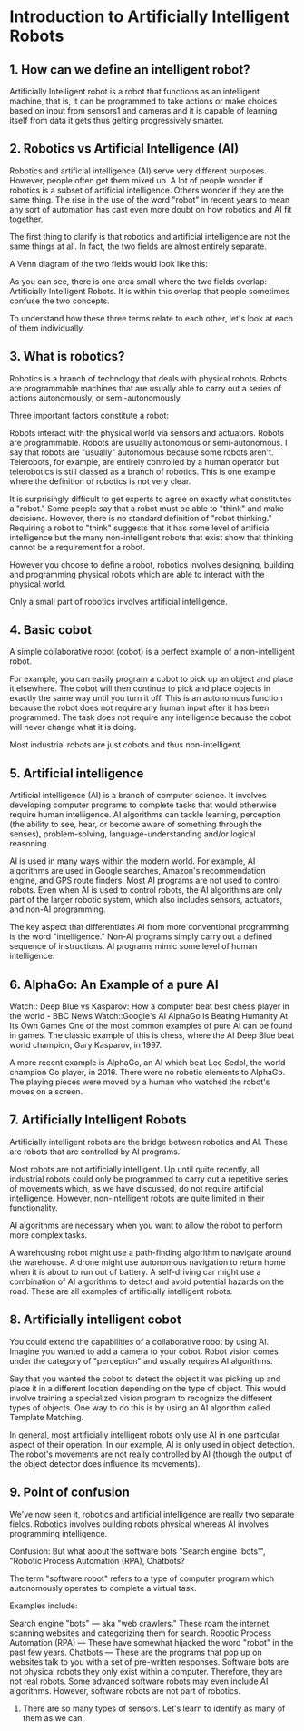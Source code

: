 # Introduction to Artificially Intelligent Robots

## 1. How can we define an intelligent robot?

Artificially Intelligent robot is a robot that functions as an intelligent machine, that is, it can be programmed to take actions or make choices based on input from sensors1 and cameras and it is capable of learning itself from data it gets thus getting progressively smarter.





## 2. Robotics vs Artificial Intelligence (AI)

Robotics and artificial intelligence (AI) serve very different purposes. However, people often get them mixed up. A lot of people wonder if robotics is a subset of artificial intelligence. Others wonder if they are the same thing. The rise in the use of the word "robot" in recent years to mean any sort of automation has cast even more doubt on how robotics and AI fit together.

The first thing to clarify is that robotics and artificial intelligence are not the same things at all. In fact, the two fields are almost entirely separate.



A Venn diagram of the two fields would look like this:



As you can see, there is one area small where the two fields overlap: Artificially Intelligent Robots. It is within this overlap that people sometimes confuse the two concepts. 

To understand how these three terms relate to each other, let's look at each of them individually.



## 3. What is robotics?

Robotics is a branch of technology that deals with physical robots. Robots are programmable machines that are usually able to carry out a series of actions autonomously, or semi-autonomously.



Three important factors constitute a robot:



Robots interact with the physical world via sensors and actuators.
Robots are programmable.
Robots are usually autonomous or semi-autonomous.
I say that robots are "usually" autonomous because some robots aren't. Telerobots, for example, are entirely controlled by a human operator but telerobotics is still classed as a branch of robotics. This is one example where the definition of robotics is not very clear.

It is surprisingly difficult to get experts to agree on exactly what constitutes a "robot." Some people say that a robot must be able to "think" and make decisions. However, there is no standard definition of "robot thinking." Requiring a robot to "think" suggests that it has some level of artificial intelligence but the many non-intelligent robots that exist show that thinking cannot be a requirement for a robot. 

However you choose to define a robot, robotics involves designing, building and programming physical robots which are able to interact with the physical world.

Only a small part of robotics involves artificial intelligence.



## 4. Basic cobot 

A simple collaborative robot (cobot) is a perfect example of a non-intelligent robot.

For example, you can easily program a cobot to pick up an object and place it elsewhere. The cobot will then continue to pick and place objects in exactly the same way until you turn it off. This is an autonomous function because the robot does not require any human input after it has been programmed. The task does not require any intelligence because the cobot will never change what it is doing. 

Most industrial robots are just cobots and thus non-intelligent. 



## 5. Artificial intelligence

Artificial intelligence (AI) is a branch of computer science. It involves developing computer programs to complete tasks that would otherwise require human intelligence. AI algorithms can tackle learning, perception (the ability to see, hear, or become aware of something through the senses), problem-solving, language-understanding and/or logical reasoning.

AI is used in many ways within the modern world. For example, AI algorithms are used in Google searches, Amazon's recommendation engine, and GPS route finders. Most AI programs are not used to control robots. Even when AI is used to control robots, the AI algorithms are only part of the larger robotic system, which also includes sensors, actuators, and non-AI programming. 

The key aspect that differentiates AI from more conventional programming is the word "intelligence." Non-AI programs simply carry out a defined sequence of instructions. AI programs mimic some level of human intelligence. 



## 6. AlphaGo: An Example of a pure AI

Watch:: Deep Blue vs Kasparov: How a computer beat best chess player in the world - BBC News 
Watch::Google's AI AlphaGo Is Beating Humanity At Its Own Games 
One of the most common examples of pure AI can be found in games. The classic example of this is chess, where the AI Deep Blue beat world champion, Gary Kasparov, in 1997.

A more recent example is AlphaGo, an AI which beat Lee Sedol, the world champion Go player, in 2016. There were no robotic elements to AlphaGo. The playing pieces were moved by a human who watched the robot's moves on a screen. 



## 7. Artificially Intelligent Robots

Artificially intelligent robots are the bridge between robotics and AI. These are robots that are controlled by AI programs.

Most robots are not artificially intelligent. Up until quite recently, all industrial robots could only be programmed to carry out a repetitive series of movements which, as we have discussed, do not require artificial intelligence. However, non-intelligent robots are quite limited in their functionality.

AI algorithms are necessary when you want to allow the robot to perform more complex tasks.

A warehousing robot might use a path-finding algorithm to navigate around the warehouse. A drone might use autonomous navigation to return home when it is about to run out of battery. A self-driving car might use a combination of AI algorithms to detect and avoid potential hazards on the road. These are all examples of artificially intelligent robots. 



## 8. Artificially intelligent cobot

You could extend the capabilities of a collaborative robot by using AI. Imagine you wanted to add a camera to your cobot. Robot vision comes under the category of "perception" and usually requires AI algorithms.

Say that you wanted the cobot to detect the object it was picking up and place it in a different location depending on the type of object. This would involve training a specialized vision program to recognize the different types of objects. One way to do this is by using an AI algorithm called Template Matching.



In general, most artificially intelligent robots only use AI in one particular aspect of their operation. In our example, AI is only used in object detection. The robot's movements are not really controlled by AI (though the output of the object detector does influence its movements). 



## 9. Point of confusion

We've now seen it, robotics and artificial intelligence are really two separate fields. Robotics involves building robots physical whereas AI involves programming intelligence.



Confusion: But what about the software bots  "Search engine 'bots'", "Robotic Process Automation (RPA), Chatbots?

The term "software robot" refers to a type of computer program which autonomously operates to complete a virtual task.

Examples include:

Search engine "bots" — aka "web crawlers." These roam the internet, scanning websites and categorizing them for search. 
Robotic Process Automation (RPA) — These have somewhat hijacked the word "robot" in the past few years.
Chatbots — These are the programs that pop up on websites talk to you with a set of pre-written responses. 
Software bots are not physical robots they only exist within a computer. Therefore, they are not real robots. Some advanced software robots may even include AI algorithms. However, software robots are not part of robotics.

1. There are so many types of sensors. Let's learn to identify as many of them as we can.